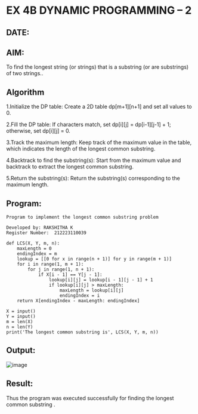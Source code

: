 # EX 4B DYNAMIC PROGRAMMING – 2
## DATE:
## AIM:
To find the longest string (or strings) that is a substring (or are substrings) of two strings..



## Algorithm
1.Initialize the DP table: Create a 2D table dp[m+1][n+1] and set all values to 0.

2.Fill the DP table: If characters match, set dp[i][j] = dp[i-1][j-1] + 1; otherwise, set dp[i][j] = 0.

3.Track the maximum length: Keep track of the maximum value in the table, which indicates the length of the longest common substring.

4.Backtrack to find the substring(s): Start from the maximum value and backtrack to extract the longest common substring.

5.Return the substring(s): Return the substring(s) corresponding to the maximum length.

## Program:
~~~
Program to implement the longest common substring problem

Developed by: RAKSHITHA K
Register Number:  212223110039

def LCS(X, Y, m, n):
    maxLength = 0
    endingIndex = m
    lookup = [[0 for x in range(n + 1)] for y in range(m + 1)]
    for i in range(1, m + 1):
        for j in range(1, n + 1):
            if X[i - 1] == Y[j - 1]:
                lookup[i][j] = lookup[i - 1][j - 1] + 1
                if lookup[i][j] > maxLength:
                    maxLength = lookup[i][j]
                    endingIndex = i
    return X[endingIndex - maxLength: endingIndex]

X = input()
Y = input()
m = len(X)
n = len(Y)
print('The longest common substring is', LCS(X, Y, m, n))
~~~

## Output:
![image](https://github.com/user-attachments/assets/0ebbfbb4-3823-43f0-8118-00dffb23d9d7)

## Result:
Thus the program was executed successfully for finding the longest common substring .
